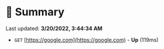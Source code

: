 # 📖 Summary
Last updated: **3/20/2022, 3:44:34 AM**

- `GET` [https://google.com](https://google.com) - **Up** (119ms)
